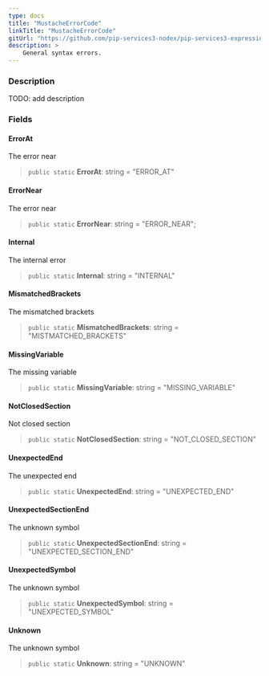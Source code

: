```yaml
---
type: docs
title: "MustacheErrorCode"
linkTitle: "MustacheErrorCode"
gitUrl: "https://github.com/pip-services3-nodex/pip-services3-expressions-nodex"
description: > 
    General syntax errors.
---
```


### Description

TODO: add description

### Fields

<span class="hide-title-link">

#### ErrorAt
The error near
> `public static` **ErrorAt**: string = "ERROR_AT"

#### ErrorNear
The error near
> `public static` **ErrorNear**: string = "ERROR_NEAR";

#### Internal
The internal error
> `public static` **Internal**: string = "INTERNAL"

#### MismatchedBrackets
The mismatched brackets
> `public static` **MismatchedBrackets**: string = "MISTMATCHED_BRACKETS"

#### MissingVariable
The missing variable
> `public static` **MissingVariable**: string = "MISSING_VARIABLE"

#### NotClosedSection
Not closed section
> `public static` **NotClosedSection**: string = "NOT_CLOSED_SECTION"

#### UnexpectedEnd
The unexpected end
> `public static` **UnexpectedEnd**: string = "UNEXPECTED_END"

#### UnexpectedSectionEnd
The unknown symbol
> `public static` **UnexpectedSectionEnd**: string = "UNEXPECTED_SECTION_END"

#### UnexpectedSymbol
The unknown symbol
> `public static` **UnexpectedSymbol**: string = "UNEXPECTED_SYMBOL"

#### Unknown
The unknown symbol
> `public static` **Unknown**: string = "UNKNOWN"


</span>
